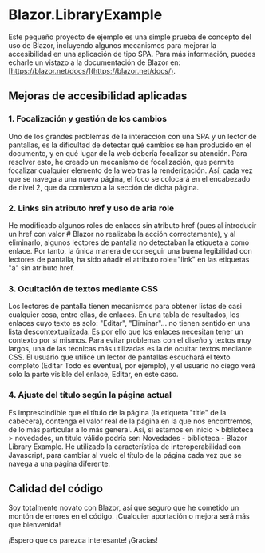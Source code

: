 ﻿# Blazor.LibraryExample


Este pequeño proyecto de ejemplo es una simple prueba de concepto del uso de Blazor, incluyendo algunos mecanismos para mejorar la accesibilidad en una aplicación de tipo SPA.
Para más información, puedes echarle un vistazo a la documentación de Blazor en: [https://blazor.net/docs/](https://blazor.net/docs/).

## Mejoras de accesibilidad aplicadas

### 1. Focalización y gestión de los cambios
Uno de los grandes problemas de la interacción con una SPA y un lector de pantallas, es la dificultad de detectar qué cambios se han producido en el documento, y en qué lugar de la web debería focalizar su atención.
Para resolver esto, he creado un mecanismo de focalización, que permite focalizar cualquier elemento de la web tras la renderización. Así, cada vez que se navega a una nueva página, el foco se colocará en el encabezado de nivel 2, que da comienzo a la sección de dicha página.

### 2. Links sin atributo href y uso de aria role
He modificado algunos roles de enlaces sin atributo href (pues al introducir un href con valor # Blazor no realizaba la acción correctamente), y al eliminarlo, algunos lectores de pantalla no detectaban la etiqueta a como enlace. Por tanto, la única manera de conseguir una buena legibilidad con lectores de pantalla, ha sido añadir el atributo role="link" en las etiquetas "a" sin atributo href.


### 3. Ocultación de textos mediante CSS

Los lectores de pantalla tienen mecanismos para obtener listas de casi cualquier cosa, entre ellas, de enlaces. En una tabla de resultados, los enlaces cuyo texto es solo: "Editar", "Eliminar"... no tienen sentido en una lista descontextualizada. Es por ello que los enlaces necesitan tener un contexto por sí mismos. Para evitar problemas con el diseño y textos muy largos, una de las técnicas más utilizadas es la de ocultar textos mediante CSS. El usuario que utilice un lector de pantallas escuchará el texto completo (Editar Todo es eventual, por ejemplo), y el usuario no ciego verá solo la parte visible del enlace, Editar, en este caso.

### 4. Ajuste del título según la página actual

Es imprescindible que el título de la página (la etiqueta "title" de la cabecera), contenga el valor real de la página en la que nos encontremos, de lo más particular a lo más general. Así, si estamos en inicio > biblioteca > novedades, un título válido podría ser: Novedades - biblioteca - Blazor Library Example. He utilizado la característica de interoperabilidad con Javascript, para cambiar al vuelo el título de la página cada vez que se navega a una página diferente.

## Calidad del código

Soy totalmente novato con Blazor, así que seguro que he cometido un montón de errores en el código. ¡Cualquier aportación o mejora será más que bienvenida!

¡Espero que os parezca interesante! ¡Gracias!
